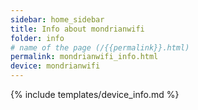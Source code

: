 ```yaml
---
sidebar: home_sidebar
title: Info about mondrianwifi
folder: info
# name of the page (/{{permalink}}.html)
permalink: mondrianwifi_info.html
device: mondrianwifi
---
```

{% include templates/device_info.md %}
